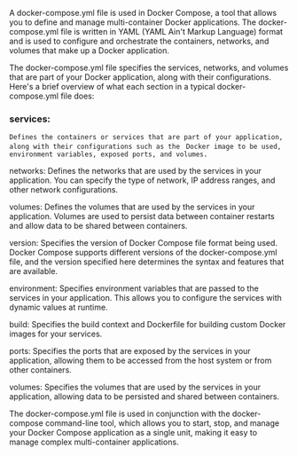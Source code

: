 A docker-compose.yml file is used in Docker Compose, a tool that allows you to define and manage multi-container Docker applications. The docker-compose.yml file is written in YAML (YAML Ain't Markup Language) format and is used to configure and orchestrate the containers, networks, and volumes that make up a Docker application.

The docker-compose.yml file specifies the services, networks, and volumes that are part of your Docker application, along with their configurations. Here's a brief overview of what each section in a typical docker-compose.yml file does:

### services: 
``` Defines the containers or services that are part of your application, along with their configurations such as the ```
``` Docker image to be used, environment variables, exposed ports, and volumes.```

networks: 
Defines the networks that are used by the services in your application. You can specify the type of network, IP address ranges, and other network configurations.

volumes: 
Defines the volumes that are used by the services in your application. Volumes are used to persist data between container restarts and allow data to be shared between containers.

version: 
Specifies the version of Docker Compose file format being used. Docker Compose supports different versions of the docker-compose.yml file, and the version specified here determines the syntax and features that are available.

environment: 
Specifies environment variables that are passed to the services in your application. This allows you to configure the services with dynamic values at runtime.

build: 
Specifies the build context and Dockerfile for building custom Docker images for your services.

ports: 
Specifies the ports that are exposed by the services in your application, allowing them to be accessed from the host system or from other containers.

volumes: 
Specifies the volumes that are used by the services in your application, allowing data to be persisted and shared between containers.

The docker-compose.yml file is used in conjunction with the docker-compose command-line tool, which allows you to start, stop, and manage your Docker Compose application as a single unit, making it easy to manage complex multi-container applications.
